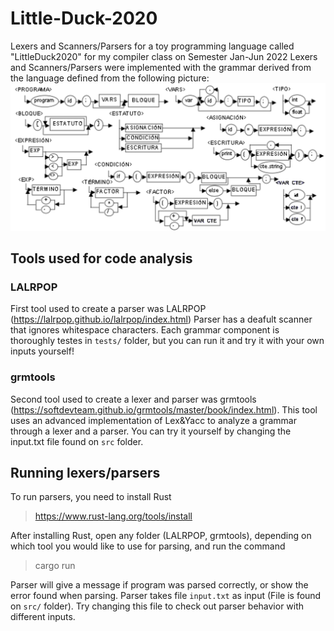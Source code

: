 # Little-Duck-2020
Lexers and Scanners/Parsers for a toy programming language called "LittleDuck2020" for my compiler class on Semester Jan-Jun 2022
Lexers and Scanners/Parsers  were implemented with the grammar derived from the language defined from the following picture:
![image](LittleDuck.png)

## Tools used for code analysis 

### LALRPOP
First tool used to create a parser was LALRPOP (https://lalrpop.github.io/lalrpop/index.html)
Parser has a deafult scanner that ignores whitespace characters.
Each grammar component is thoroughly testes in `tests/` folder, but you can run it and try it with your own inputs yourself!

### grmtools

Second tool used to create a lexer and parser was grmtools (https://softdevteam.github.io/grmtools/master/book/index.html). This tool uses an advanced implementation of Lex&Yacc to analyze a grammar through a lexer and a parser. You can try it yourself by changing the input.txt file found on `src` folder. 

## Running lexers/parsers 

To run parsers, you need to install Rust  
> https://www.rust-lang.org/tools/install

After installing Rust, open any folder (LALRPOP, grmtools), depending on which tool you would like to use for parsing, and run the command 

> cargo run

Parser will give a message if program was parsed correctly, or show the error found when parsing.
Parser takes file `input.txt` as input (File is found on `src/` folder). 
Try changing this file to check out parser behavior with different inputs.